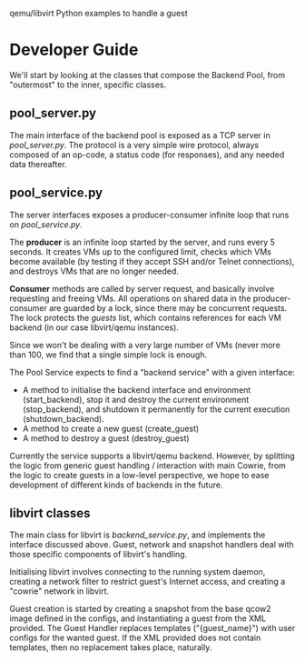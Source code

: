 qemu/libvirt Python examples to handle a guest

# Developer Guide
We'll start by looking at the classes that compose the Backend Pool, from "outermost" to the inner, specific classes.

## pool_server.py
The main interface of the backend pool is exposed as a TCP server in _pool\_server.py_. The protocol is a very simple 
wire protocol, always composed of an op-code, a status code (for responses), and any needed data thereafter.

## pool_service.py
The server interfaces exposes a producer-consumer infinite loop that runs on _pool\_service.py_.

The **producer** is an infinite loop started by the server, and runs every 5 seconds. It creates VMs up to the 
configured limit, checks which VMs become available (by testing if they accept SSH and/or Telnet connections), and 
destroys VMs that are no longer needed.

**Consumer** methods are called by server request, and basically involve requesting and freeing VMs. All operations on 
shared data in the producer-consumer are guarded by a lock, since there may be concurrent requests. The lock protects 
the _guests_ list, which contains references for each VM backend (in our case libvirt/qemu instances). 

Since we won't be dealing with a very large number of VMs (never more than 100, we find that a single simple lock is 
enough.

The Pool Service expects to find a "backend service" with a given interface:
* A method to initialise the backend interface and environment (start_backend), stop it and destroy the current 
environment (stop_backend), and shutdown it permanently for the current execution (shutdown_backend).
* A method to create a new guest (create_guest)
* A method to destroy a guest (destroy_guest)

Currently the service supports a libvirt/qemu backend. However, by splitting the logic from generic guest handling / 
interaction with main Cowrie, from the logic to create guests in a low-level perspective, we hope to ease development 
of different kinds of backends in the future.

## libvirt classes
The main class for libvirt is _backend\_service.py_, and implements the interface discussed above. Guest, network and 
snapshot handlers deal with those specific components of libvirt's handling.

Initialising libvirt involves connecting to the running system daemon, creating a network filter to restrict guest's 
Internet access, and creating a "cowrie" network in libvirt.

Guest creation is started by creating a snapshot from the base qcow2 image defined in the configs, and instantiating 
a guest from the XML provided. The Guest Handler replaces templates ("{guest_name}") with user configs for the wanted 
guest. If the XML provided does not contain templates, then no replacement takes place, naturally.
